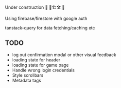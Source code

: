 Under construction
🚧 🔧🏗️🛠️ 🚧

Using firebase/firestore with google auth

tanstack-query for data fetching/caching etc

## TODO

- log out confirmation modal or other visual feedback
- loading state for header
- loading state for game page
- Handle wrong login credentials
- Style scrollbars
- Metadata tags

